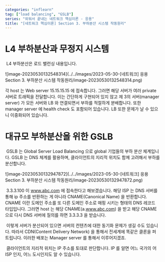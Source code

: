 ```yaml
---
categories: "inflearn"
tag: ["load balancing", "GSLB"]
series: "외워서 끝내는 네트워크 핵심이론 - 응용"
title: "[네트워크 핵심이론] Section 3. 부하분산 시스템 작동원리"
---
```



# L4 부하분산과 무정지 시스템

​	L4 부하분산은 로드 밸런싱 내용입니다. 

![image-20230530132548314](../../images/2023-05-30-[네트워크] 응용 Section 3. 부하분산 시스템 작동원리/image-20230530132548314.png)

각 host 는 Web server 15.15.15.15 에 접속합니다. 그러면 해당 서버가 여러 private 서버로 트래픽을 전달합니다. 이는 간단하게 구현되어 있지 않고 제 3의 서버(manager server) 가 모든 서버와 LB 와 연결되면서 부하를 적절하게 분배합니다. 또한 manager server 에 health check 도 포함되어 있습니다. LB 또한 문제가 날 수 있으니 이중화되어 있습니다. 

# 대규모 부하분산을 위한 GSLB

​	GSLB 는 Global Server Load Balancing 으로 global 기업들의 부하 분산 체계입니다. GSLB 는 DNS 체계를 활용하며, 클라이언트의 지리적 위치도 함께 고려해서 부하를 분산합니다.

![image-20230530132947872](../../images/2023-05-30-[네트워크] 응용 Section 3. 부하분산 시스템 작동원리/image-20230530132947872.png)

​	3.3.3.100 이 www.abc.com 에 접속한다고 해보겠습니다. 해당 ISP 는 DNS 서버를 통해 ip 주소를 반환하는 게 아니라 CNAME(Canonical Name) 을 반환합니다. CNAME 이란 도메인 주소를 또 다른 도메인 주소로 매핑 시키는 형태의 DNS 레코드 타입입니다. 그러면 host 는 해당 CNAME(a.www.abc.com) 을 받고 해당 CNAME 으로 다시 DNS 서버에 질의를 하면 3.3.3.3 을 받습니다. 

​	이렇게 서버가 분산되어 있으면 서버의 컨텐츠에 대한 동기화 문제가 생길 수도 있습니다. 따라서 CDN(Content Delivery Network) 을 통해서 전세계에 똑같은 클론을 퍼트립니다. 이러한 배포는 Manager server 를 통해서 이루어지겠죠.

​	클라이언트의 지리적 위치는 IP 주소를 토대로 판단합니다. IP 를 알면 어느 국가의 어 ISP 인지, 어느 도시인지도 알 수 있습니다.
